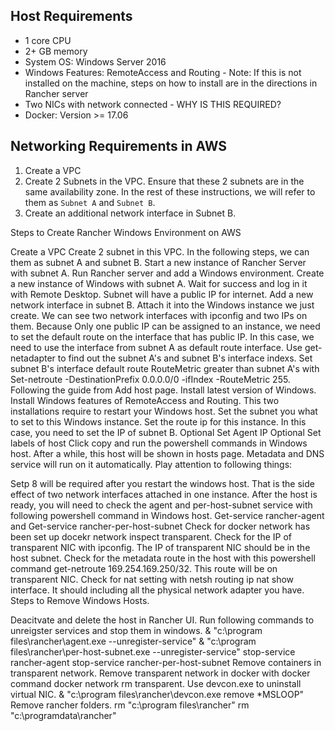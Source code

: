 ## Host Requirements

* 1 core CPU
* 2+ GB memory
* System OS: Windows Server 2016
* Windows Features: RemoteAccess and Routing - Note: If this is not installed on the machine, steps on how to install are in the directions in Rancher server
* Two NICs with network connected - WHY IS THIS REQUIRED?
* Docker: Version >= 17.06

## Networking Requirements in AWS

1. Create a VPC
2. Create 2 Subnets in the VPC. Ensure that these 2 subnets are in the same availability zone. In the rest of these instructions, we will refer to them as `Subnet A` and `Subnet B`.
3. Create an additional network interface in Subnet B. 

Steps to Create Rancher Windows Environment on AWS

Create a VPC
Create 2 subnet in this VPC. In the following steps, we can them as subnet A and subnet B.
Start a new instance of Rancher Server with subnet A. Run Rancher server and add a Windows environment.
Create a new instance of Windows with subnet A. Wait for success and log in it with Remote Desktop. Subnet will have a public IP for internet.
Add a new network interface in subnet B. Attach it into the Windows instance we just create.
We can see two network interfaces with ipconfig and two IPs on them.
Because Only one public IP can be assigned to an instance, we need to set the default route on the interface that has public IP. In this case, we need to use the interface from subnet A as default route interface. Use get-netadapter to find out the subnet A's and subnet B's interface indexs.
Set subnet B's interface default route RouteMetric greater than subnet A's with Set-netroute -DestinationPrefix 0.0.0.0/0 -ifIndex <subnet-B-interface-index> -RouteMetric 255.
Following the guide from Add host page.
Install latest version of Windows.
Install Windows features of RemoteAccess and Routing.
This two installations require to restart your Windows host.
Set the subnet you what to set to this Windows instance.
Set the route ip for this instance. In this case, you need to set the IP of subnet B.
Optional Set Agent IP
Optional Set labels of host
Click copy and run the powershell commands in Windows host.
After a while, this host will be shown in hosts page.
Metadata and DNS service will run on it automatically.
Play attention to following things:

Setp 8 will be required after you restart the windows host. That is the side effect of two network interfaces attached in one instance.
After the host is ready, you will need to check the agent and per-host-subnet service with following powershell command in Windows host. Get-service rancher-agent and Get-service rancher-per-host-subnet
Check for docker network has been set up docekr network inspect transparent.
Check for the IP of transparent NIC with ipconfig. The IP of transparent NIC should be in the host subnet.
Check for the metadata route in the host with this powershell command get-netroute 169.254.169.250/32. This route will be on transparent NIC.
Check for nat setting with netsh routing ip nat show interface. It should including all the physical network adapter you have.
Steps to Remove Windows Hosts.

Deacitvate and delete the host in Rancher UI.
Run following commands to unreigster services and stop them in windows.
& "c:\program files\rancher\agent.exe --unregister-service"
& "c:\program files\rancher\per-host-subnet.exe --unregister-service"
stop-service rancher-agent
stop-service rancher-per-host-subnet
Remove containers in transparent network.
Remove transparent network in docker with docker command docker network rm transparent.
Use devcon.exe to uninstall virtual NIC. & "c:\program files\rancher\devcon.exe remove *MSLOOP"
Remove rancher folders.
rm "c:\program files\rancher"
rm "c:\programdata\rancher"